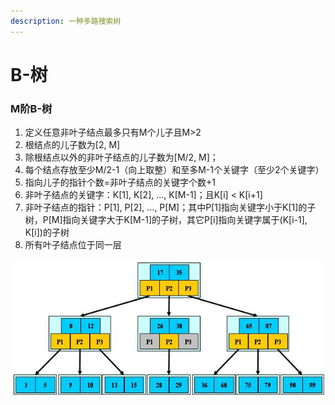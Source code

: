 ```yaml
---
description: 一种多路搜索树
---
```


# B-树

### M阶B-树

1. 定义任意非叶子结点最多只有M个儿子且M&gt;2
2. 根结点的儿子数为\[2, M\]
3. 除根结点以外的非叶子结点的儿子数为\[M/2, M\]；
4. 每个结点存放至少M/2-1（向上取整）和至多M-1个关键字（至少2个关键字） 
5. 指向儿子的指针个数=非叶子结点的关键字个数+1
6. 非叶子结点的关键字：K\[1\], K\[2\], …, K\[M-1\]；且K\[i\] &lt; K\[i+1\] 
7. 非叶子结点的指针：P\[1\], P\[2\], …, P\[M\]；其中P\[1\]指向关键字小于K\[1\]的子树，P\[M\]指向关键字大于K\[M-1\]的子树，其它P\[i\]指向关键字属于\(K\[i-1\], K\[i\]\)的子树
8. 所有叶子结点位于同一层

![M = 3](../../.gitbook/assets/image%20%2828%29.png)

